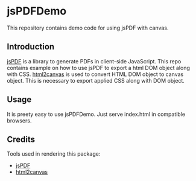 # jsPDFDemo
This repository contains demo code for using jsPDF with canvas.

## Introduction
[jsPDF](https://github.com/MrRio/jsPDF) is a library to generate PDFs in client-side JavaScript. This repo contains example on how to use jsPDF to export a html DOM object along with CSS. [html2canvas](http://html2canvas.hertzen.com/) is used to convert HTML DOM object to canvas object. This is necessary to export applied CSS along with DOM object.

## Usage
It is preety easy to use jsPDFDemo. Just serve index.html in compatible browsers.

## Credits
Tools used in rendering this package:
* [jsPDF](https://github.com/MrRio/jsPDF)
* [html2canvas](http://html2canvas.hertzen.com/)
